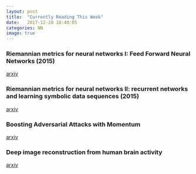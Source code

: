 ```yaml
---
layout: post
title:  "Currently Reading This Week"
date:   2017-12-28 18:40:05
categories: NN
image: true
---
```


### Riemannian metrics for neural networks I: Feed Forward Neural Networks (2015) 
[arxiv](https://arxiv.org/pdf/1303.0818v5.pdf)

### Riemannian metrics for neural networks II: recurrent networks and learning symbolic data sequences (2015)
[arxiv](https://arxiv.org/pdf/1306.0514v4.pdf)

### Boosting Adversarial Attacks with Momentum
[arxiv](https://arxiv.org/pdf/1710.06081.pdf)

### Deep image reconstruction from human brain activity
[arxiv](https://www.biorxiv.org/content/biorxiv/early/2017/12/28/240317.full.pdf)
